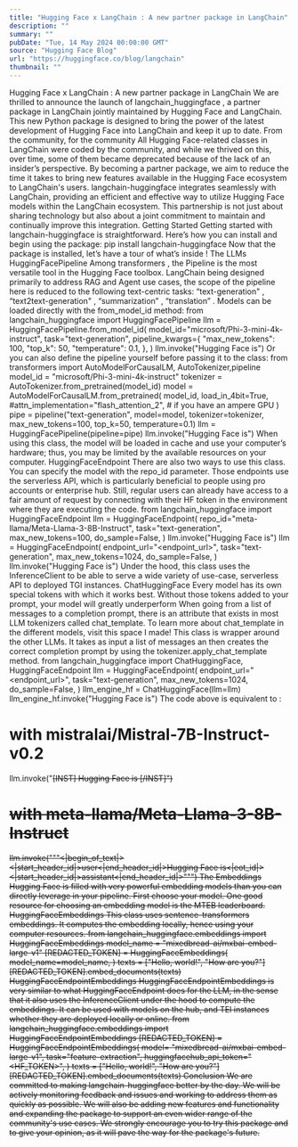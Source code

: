 ```yaml
---
title: "Hugging Face x LangChain : A new partner package in LangChain"
description: ""
summary: ""
pubDate: "Tue, 14 May 2024 00:00:00 GMT"
source: "Hugging Face Blog"
url: "https://huggingface.co/blog/langchain"
thumbnail: ""
---
```


Hugging Face x LangChain : A new partner package in LangChain
We are thrilled to announce the launch of
langchain_huggingface
, a partner package in LangChain jointly maintained by Hugging Face and LangChain. This new Python package is designed to bring the power of the latest development of Hugging Face into LangChain and keep it up to date.
From the community, for the community
All Hugging Face-related classes in LangChain were coded by the community, and while we thrived on this, over time, some of them became deprecated because of the lack of an insider’s perspective.
By becoming a partner package, we aim to reduce the time it takes to bring new features available in the Hugging Face ecosystem to LangChain's users.
langchain-huggingface
integrates seamlessly with LangChain, providing an efficient and effective way to utilize Hugging Face models within the LangChain ecosystem. This partnership is not just about sharing technology but also about a joint commitment to maintain and continually improve this integration.
Getting Started
Getting started with langchain-huggingface
is straightforward. Here’s how you can install and begin using the package:
pip install langchain-huggingface
Now that the package is installed, let’s have a tour of what’s inside !
The LLMs
HuggingFacePipeline
Among transformers
, the Pipeline is the most versatile tool in the Hugging Face toolbox. LangChain being designed primarily to address RAG and Agent use cases, the scope of the pipeline here is reduced to the following text-centric tasks: “text-generation"
, “text2text-generation"
, “summarization”
, “translation”
.
Models can be loaded directly with the from_model_id
method:
from langchain_huggingface import HuggingFacePipeline
llm = HuggingFacePipeline.from_model_id(
model_id="microsoft/Phi-3-mini-4k-instruct",
task="text-generation",
pipeline_kwargs={
"max_new_tokens": 100,
"top_k": 50,
"temperature": 0.1,
},
)
llm.invoke("Hugging Face is")
Or you can also define the pipeline yourself before passing it to the class:
from transformers import AutoModelForCausalLM, AutoTokenizer,pipeline
model_id = "microsoft/Phi-3-mini-4k-instruct"
tokenizer = AutoTokenizer.from_pretrained(model_id)
model = AutoModelForCausalLM.from_pretrained(
model_id,
load_in_4bit=True,
#attn_implementation="flash_attention_2", # if you have an ampere GPU
)
pipe = pipeline("text-generation", model=model, tokenizer=tokenizer, max_new_tokens=100, top_k=50, temperature=0.1)
llm = HuggingFacePipeline(pipeline=pipe)
llm.invoke("Hugging Face is")
When using this class, the model will be loaded in cache and use your computer’s hardware; thus, you may be limited by the available resources on your computer.
HuggingFaceEndpoint
There are also two ways to use this class. You can specify the model with the repo_id
parameter. Those endpoints use the serverless API, which is particularly beneficial to people using pro accounts or enterprise hub. Still, regular users can already have access to a fair amount of request by connecting with their HF token in the environment where they are executing the code.
from langchain_huggingface import HuggingFaceEndpoint
llm = HuggingFaceEndpoint(
repo_id="meta-llama/Meta-Llama-3-8B-Instruct",
task="text-generation",
max_new_tokens=100,
do_sample=False,
)
llm.invoke("Hugging Face is")
llm = HuggingFaceEndpoint(
endpoint_url="<endpoint_url>",
task="text-generation",
max_new_tokens=1024,
do_sample=False,
)
llm.invoke("Hugging Face is")
Under the hood, this class uses the InferenceClient to be able to serve a wide variety of use-case, serverless API to deployed TGI instances.
ChatHuggingFace
Every model has its own special tokens with which it works best. Without those tokens added to your prompt, your model will greatly underperform
When going from a list of messages to a completion prompt, there is an attribute that exists in most LLM tokenizers called chat_template.
To learn more about chat_template in the different models, visit this space I made!
This class is wrapper around the other LLMs. It takes as input a list of messages an then creates the correct completion prompt by using the tokenizer.apply_chat_template
method.
from langchain_huggingface import ChatHuggingFace, HuggingFaceEndpoint
llm = HuggingFaceEndpoint(
endpoint_url="<endpoint_url>",
task="text-generation",
max_new_tokens=1024,
do_sample=False,
)
llm_engine_hf = ChatHuggingFace(llm=llm)
llm_engine_hf.invoke("Hugging Face is")
The code above is equivalent to :
# with mistralai/Mistral-7B-Instruct-v0.2
llm.invoke("<s>[INST] Hugging Face is [/INST]")
# with meta-llama/Meta-Llama-3-8B-Instruct
llm.invoke("""<|begin_of_text|><|start_header_id|>user<|end_header_id|>Hugging Face is<|eot_id|><|start_header_id|>assistant<|end_header_id|>""")
The Embeddings
Hugging Face is filled with very powerful embedding models than you can directly leverage in your pipeline.
First choose your model. One good resource for choosing an embedding model is the MTEB leaderboard.
HuggingFaceEmbeddings
This class uses sentence-transformers embeddings. It computes the embedding locally, hence using your computer resources.
from langchain_huggingface.embeddings import HuggingFaceEmbeddings
model_name = "mixedbread-ai/mxbai-embed-large-v1"
[REDACTED_TOKEN] = HuggingFaceEmbeddings(
model_name=model_name,
)
texts = ["Hello, world!", "How are you?"]
[REDACTED_TOKEN].embed_documents(texts)
HuggingFaceEndpointEmbeddings
HuggingFaceEndpointEmbeddings
is very similar to what HuggingFaceEndpoint
does for the LLM, in the sense that it also uses the InferenceClient under the hood to compute the embeddings.
It can be used with models on the hub, and TEI instances whether they are deployed locally or online.
from langchain_huggingface.embeddings import HuggingFaceEndpointEmbeddings
[REDACTED_TOKEN] = HuggingFaceEndpointEmbeddings(
model= "mixedbread-ai/mxbai-embed-large-v1",
task="feature-extraction",
huggingfacehub_api_token="<HF_TOKEN>",
)
texts = ["Hello, world!", "How are you?"]
[REDACTED_TOKEN].embed_documents(texts)
Conclusion
We are committed to making langchain-huggingface
better by the day. We will be actively monitoring feedback and issues and working to address them as quickly as possible. We will also be adding new features and functionality and expanding the package to support an even wider range of the community's use cases. We strongly encourage you to try this package and to give your opinion, as it will pave the way for the package's future.